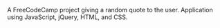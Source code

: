 A FreeCodeCamp project giving a random quote to the user.
Application using JavaScript, jQuery, HTML, and CSS.